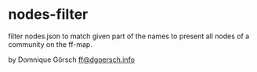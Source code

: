 nodes-filter
============

filter nodes.json to match given part of the names to present all nodes of a community on the ff-map.

by Domnique Görsch <ff@dgoersch.info> 
